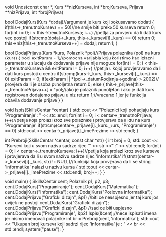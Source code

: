 void Unos(const char *, Kurs **nizKurseva, int *brojKurseva, Prijava **nizPrijava, int *brojPrijava)

bool DodajKurs(Kurs *dodaj)//argument je kurs koji pokusavamo dodati
{
    if(this->_trenutnoKurseva == 50)//ne smije biti preko 50 kurseva
        return 0;
    for(int i = 0; i < this->trenutnoKurseva; i++) //petlja za provjeru da li dati kurs vec postoji
        if(strcmp(dodaj->_kurs, this->_kursevi[i]._kurs) == 0)
            return 0;\
    this->niz[this->_trenutnoKurseva++] = dodaj;
    return 1;
}

bool DodajPrijavu(Kurs *kurs, Polaznik *pol)//Prijava polaznika (pol) na kurs (kurs)
{
    bool exitParam = 1;//pomocna varijabla koju koristimo kao izlazni parametar u slucaju da dodavanje prijave nije moguce
    for(int i = 0; i < this->_trenutnoKurseva && exitParam != 0; i++) //petlja u kojoj provjeravamo da li dati kurs postoji u centru
        if(strcmp(kurs->_kurs, this->_kursevi[i]._kurs) == 0)
            exitParam = 0;
    if(exitParam || *(pol->_datumRodjenja->godina) > 2002)// provjera da li je osoba punoljetna
        return 0;
    else
    {
        this->_prijave[this->_trenutnoPrijava++] = *pol;//ako je polaznik punoljetan i ako je dati kurs registrovan dodajemo prijavu u niz
        return 1;//vracamo 1 jer je funkcija obavila dodavanje prijave
    }
}

void Ispis(SkillsCentar *centar)
{
    std::cout << "Polaznici koji pohadjaju kurs 'Programiranje': " << std::endl;
    for(int i = 0; i < centar->_trenutnoPrijava; i++)//petlja koja prolazi kroz sve polaznike i provjerava da li idu na kurs 'Programiranje'
        if(strcmp(centar->_prijave[i]._kurs._kurs, "Programiranje") == 0)
            std::cout << centar->_prijave[i]._imePrezime << std::endl;
}

int Prebroji(SkillsCentar *centar, const char *str)
{
    int broj = 0;
    std::cout << "Kursevi koji u svom nazivu sadrze rijec '" << str <<"':"  << std::endl;
    for(int i = 0; i < centar->_trenutnoKurseva; i++)//petlja koja prolazi kroz sve kurseve i provjerava da li u svom nazivu sadrze rijec 'informatika'
        if(strstr(centar->_kursevi[i]._kurs, str) != NULL)//funkcija koja provjerava da li se string 'informatika' nalazi u nazivu kursa 
        {
            std::cout << centar->_prijave[i]._imePrezime << std::endl;
            broj++;
        }
}

void main()
{
    SkillsCentar cent;
    Polaznik p1, p2, p3;
    cent.DodajKurs("Programiranje");
    cent.DodajKurs("Matematika");
    cent.DodajKurs("Informatika");
    cent.DodajKurs("Poslovna informatika");
    cent.DodajPrijavu("Graficki dizajn", &p1) //biti ce neuspjesno jer taj kurs jos uvijek ne postoji
    cent.DodajKurs("Graficki dizajn");
    cent.DodajPrijavu("Graficki dizajn", &p1) //sad ce biti uspjesno
    cent.DodajPrijavu("Programiranje", &p2)
    Ispis(&cent);//nece ispisati imena jer nismo imenovali polaznike
    int br = Prebroji(cent, 'informatika');
    std::cout << "Ukupan broj kurseva koji sadrzi rijec 'informatika' je : " << br << std::endl;
    system("pause");
}
